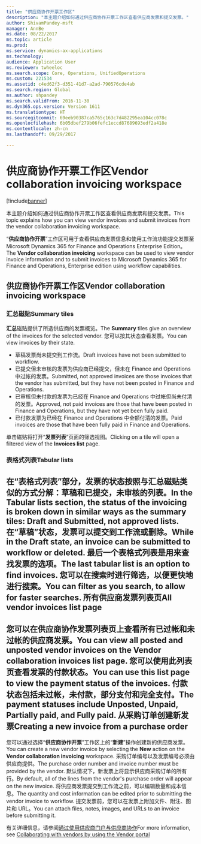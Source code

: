 ```yaml
---
title: "供应商协作开票工作区"
description: "本主题介绍如何通过供应商协作开票工作区查看供应商发票和提交发票。"
author: ShivamPandey-msft
manager: AnnBe
ms.date: 08/22/2017
ms.topic: article
ms.prod: 
ms.service: dynamics-ax-applications
ms.technology: 
audience: Application User
ms.reviewer: twheeloc
ms.search.scope: Core, Operations, UnifiedOperations
ms.custom: 221534
ms.assetid: c4ed62f3-d351-41d7-a2ad-790576cde4ab
ms.search.region: Global
ms.author: shpandey
ms.search.validFrom: 2016-11-30
ms.dyn365.ops.version: Version 1611
ms.translationtype: HT
ms.sourcegitcommit: 69eeb90387ca5765c163c7d482295ea104cc078c
ms.openlocfilehash: 6b05dbef279b06fefc1eccd87689693edf2a418e
ms.contentlocale: zh-cn
ms.lasthandoff: 09/29/2017

---
```


# <a name="vendor-collaboration-invoicing-workspace"></a><span data-ttu-id="bb45d-103">供应商协作开票工作区</span><span class="sxs-lookup"><span data-stu-id="bb45d-103">Vendor collaboration invoicing workspace</span></span>

[!include[banner](../includes/banner.md)]


<span data-ttu-id="bb45d-104">本主题介绍如何通过供应商协作开票工作区查看供应商发票和提交发票。</span><span class="sxs-lookup"><span data-stu-id="bb45d-104">This topic explains how you can view vendor invoices and submit invoices from the vendor collaboration invoicing workspace.</span></span>

<span data-ttu-id="bb45d-105">“**供应商协作开票**”工作区可用于查看供应商发票信息和使用工作流功能提交发票至 Microsoft Dynamics 365 for Finance and Operations Enterprise Edition。</span><span class="sxs-lookup"><span data-stu-id="bb45d-105">The **Vendor collaboration invoicing** workspace can be used to view vendor invoice information and to submit invoices to Microsoft Dynamics 365 for Finance and Operations, Enterprise edition using workflow capabilities.</span></span>


<a name="vendor-collaboration-invoicing-workspace"></a><span data-ttu-id="bb45d-106">供应商协作开票工作区</span><span class="sxs-lookup"><span data-stu-id="bb45d-106">Vendor collaboration invoicing workspace</span></span>
----------------------------------------

### <a name="summary-tiles"></a><span data-ttu-id="bb45d-107">汇总磁贴</span><span class="sxs-lookup"><span data-stu-id="bb45d-107">Summary tiles</span></span>

<span data-ttu-id="bb45d-108">**汇总**磁贴提供了所选供应商的发票概览。</span><span class="sxs-lookup"><span data-stu-id="bb45d-108">The **Summary** tiles give an overview of the invoices for the selected vendor.</span></span> <span data-ttu-id="bb45d-109">您可以按其状态查看发票。</span><span class="sxs-lookup"><span data-stu-id="bb45d-109">You can view invoices by their state.</span></span>
-   <span data-ttu-id="bb45d-110">草稿发票尚未提交到工作流。</span><span class="sxs-lookup"><span data-stu-id="bb45d-110">Draft invoices have not been submitted to workflow.</span></span>
-   <span data-ttu-id="bb45d-111">已提交但未审核的发票为供应商已经提交，但未在 Finance and Operations 中过帐的发票。</span><span class="sxs-lookup"><span data-stu-id="bb45d-111">Submitted, not approved invoices are those invoices that the vendor has submitted, but they have not been posted in Finance and Operations.</span></span>
-   <span data-ttu-id="bb45d-112">已审核但未付款的发票为已经在 Finance and Operations 中过帐但尚未付清的发票。</span><span class="sxs-lookup"><span data-stu-id="bb45d-112">Approved, not paid invoices are those that have been posted in Finance and Operations, but they have not yet been fully paid.</span></span>
-   <span data-ttu-id="bb45d-113">已付款发票为已经在 Finance and Operations 中全额付清的发票。</span><span class="sxs-lookup"><span data-stu-id="bb45d-113">Paid invoices are those that have been fully paid in Finance and Operations.</span></span>

<span data-ttu-id="bb45d-114">单击磁贴将打开“**发票列表**”页面的筛选视图。</span><span class="sxs-lookup"><span data-stu-id="bb45d-114">Clicking on a tile will open a filtered view of the **Invoices list** page.</span></span>
### <a name="tabular-lists"></a><span data-ttu-id="bb45d-115">表格式列表</span><span class="sxs-lookup"><span data-stu-id="bb45d-115">Tabular lists</span></span>

<span data-ttu-id="bb45d-116">在“**表格式列表**”部分，发票的状态按照与汇总磁贴类似的方式分解：草稿和已提交，未审核的列表。</span><span class="sxs-lookup"><span data-stu-id="bb45d-116">In the **Tabular lists** section, the status of the invoicing is broken down in similar ways as the summary tiles: Draft and Submitted, not approved lists.</span></span> <span data-ttu-id="bb45d-117">在“草稿”状态，发票可以提交到工作流或删除。</span><span class="sxs-lookup"><span data-stu-id="bb45d-117">While in the Draft state, an invoice can be submitted to workflow or deleted.</span></span> <span data-ttu-id="bb45d-118">最后一个表格式列表是用来查找发票的选项。</span><span class="sxs-lookup"><span data-stu-id="bb45d-118">The last tabular list is an option to find invoices.</span></span> <span data-ttu-id="bb45d-119">您可以在搜索时进行筛选，以便更快地进行搜索。</span><span class="sxs-lookup"><span data-stu-id="bb45d-119">You can filter as you search, to allow for faster searches.</span></span>
<span data-ttu-id="bb45d-120">所有供应商发票列表页</span><span class="sxs-lookup"><span data-stu-id="bb45d-120">All vendor invoices list page</span></span>
-----------------------------

<span data-ttu-id="bb45d-121">您可以在**供应商协作发票**列表页上查看所有已过帐和未过帐的供应商发票。</span><span class="sxs-lookup"><span data-stu-id="bb45d-121">You can view all posted and unposted vendor invoices on the **Vendor collaboration invoices** list page.</span></span> <span data-ttu-id="bb45d-122">您可以使用此列表页查看发票的付款状态。</span><span class="sxs-lookup"><span data-stu-id="bb45d-122">You can use this list page to view the payment status of the invoices.</span></span> <span data-ttu-id="bb45d-123">付款状态包括未过帐，未付款，部分支付和完全支付。</span><span class="sxs-lookup"><span data-stu-id="bb45d-123">The payment statuses include Unposted, Unpaid, Partially paid, and Fully paid.</span></span>
<span data-ttu-id="bb45d-124">从采购订单创建新发票</span><span class="sxs-lookup"><span data-stu-id="bb45d-124">Creating a new invoice from a purchase order</span></span>
--------------------------------------------

<span data-ttu-id="bb45d-125">您可以通过选择“**供应商协作开票**”工作区上的“**新建**”操作创建新的供应商发票。</span><span class="sxs-lookup"><span data-stu-id="bb45d-125">You can create a new vendor invoice by selecting the **New** action on the **Vendor collaboration invoicing** workspace.</span></span> <span data-ttu-id="bb45d-126">采购订单编号以及发票编号必须由供应商提供。</span><span class="sxs-lookup"><span data-stu-id="bb45d-126">The purchase order number and invoice number must be provided by the vendor.</span></span> <span data-ttu-id="bb45d-127">默认情况下，新发票上将显示供应商采购订单的所有行。</span><span class="sxs-lookup"><span data-stu-id="bb45d-127">By default, all of the lines from the vendor's purchase order will appear on the new invoice.</span></span> <span data-ttu-id="bb45d-128">将供应商发票提交到工作流之前，可以编辑数量和成本信息。</span><span class="sxs-lookup"><span data-stu-id="bb45d-128">The quantity and cost information can be edited prior to submitting the vendor invoice to workflow.</span></span> <span data-ttu-id="bb45d-129">提交发票前，您可以在发票上附加文件、附注、图片和 URL。</span><span class="sxs-lookup"><span data-stu-id="bb45d-129">You can attach files, notes, images, and URLs to an invoice before submitting it.</span></span>



<span data-ttu-id="bb45d-130">有关详细信息，请参阅[通过使用供应商门户与供应商协作](../../supply-chain/procurement/collaborate-vendors-vendor-portal.md)</span><span class="sxs-lookup"><span data-stu-id="bb45d-130">For more information, see [Collaborating with vendors by using the Vendor portal](../../supply-chain/procurement/collaborate-vendors-vendor-portal.md)</span></span>





